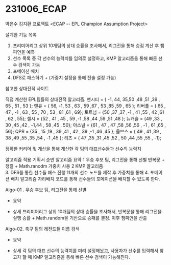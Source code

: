 # 231006_ECAP
박은수 김지환 프로젝트
<ECAP -- EPL Champion Assumption Project>

 

설계한 기능 목록
1.	프리미어리그 상위 10개팀의 상대 승률을 조사해서, 리그전을 통해 승점 계산 후 챔피언을 예측
2.	선수 목록 중 각 선수의 능력치를 임의로 설정하고, KMP 알고리즘을 통해 빠른 선수 검색이 가능
3.	포메이션 배치
4.	DFS로 패스하기 + (가중치 설정을 통해 전술 설정 가능)







참고한 상대전적 사이트
 

직접 계산한 EPL팀들의 상대전적 알고리즘.
맨시티 = { -1, 44, 35,50 ,48 ,51 ,39 , 65 , 51 , 53 };
맨유 = { 56, -1, 53 , 63 , 59 ,67 , 53 ,85 ,59 , 65 };
리버풀 = { 65 , 47 , -1 , 63 , 55 , 70 , 53 , 81 ,61 , 69};
토트넘 = {50 ,37 ,37 ,-1 , 41 ,55 , 42 ,61 , 62 , 55};
첼시 = {52 , 41 , 45 , 59 ,-1 ,58 ,44 ,59 ,51 ,48 };
뉴캐슬 = {49 ,33 , 30 ,45 ,42 , -1,44 , 58 ,45 , 50};
아스널 = {61 , 47 , 47 ,58 ,56 ,56 , -1 , 61 ,65 , 56};
QPR = {35 , 15 ,19 , 39 ,41 , 42 , 39 ,-1 ,46 ,45 };
울브스 = { 49 , 41 ,39 , 38 ,49 ,55 ,35 ,54 , -1 ,45 };
리즈 = { 47 ,35 ,31 ,45 ,52 , 50 ,44 ,55 ,55 , -1};

정확한 커리어 및 계산을 통해 계산한 각 팀의 대표선수들과 선수의 능력치
 

알고리즘 적용 기획서
순번	알고리즘	요약
1	우승 후보 팀, 리그전을 통해 선별	반복문 + 정렬 + Math.ranodm 가중치 사용
2	KMP 알고리즘	
3.	DFS를 통한 선수들 패스 진행	11개의 선수 노드를 제작 후 가중치를 통해
4.	포메이션 배치 알고리즘	자리배치 코드를 통해 선수들의 포메이션을 배치할 수 있도록 한다.

Algo-01 . 우승 후보 팀, 리그전을 통해 선별
-	요약

-	상세
프리미어리그 상위 10개팀의 상대 승률을 조사해서, 반복문을 통해 리그전을 실행
승률 + Math.random을 기반으로 승패를 결정. 이후 챔피언을 산출

Algo-02. 축구 팀의 레전드들 이름 검색
-	요약

-	상세
각 팀의 대표 선수의 능력치를 미리 설정해놨고, 사용자가 선수를 입력해서 찾고자 할 때 KMP 알고리즘을 통해 빠른 선수 검색이 가능해진다.
